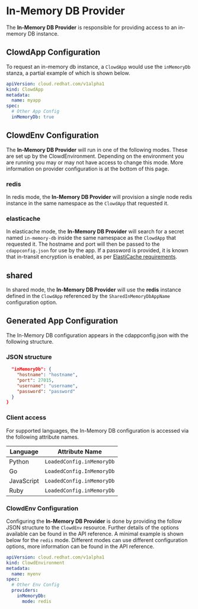 # In-Memory DB Provider

The **In-Memory DB Provider** is responsible for providing access to an in-memory
DB instance.

## ClowdApp Configuration

To request an in-memory db instance, a `ClowdApp` would use the `inMemoryDb`
stanza, a partial example of which is shown below.

```yaml
apiVersion: cloud.redhat.com/v1alpha1
kind: ClowdApp
metadata:
  name: myapp
spec:
  # Other App Config
  inMemoryDb: true
```

## ClowdEnv Configuration

The **In-Memory DB Provider** will run in one of the following modes. These are set up by
the ClowdEnvironment. Depending on the environment you are running you may or
may not have access to change this mode. More information on provider
configuration is at the bottom of this page.

### redis

In redis mode, the **In-Memory DB Provider** will provision a single node redis instance
in the same namespace as the ``ClowdApp`` that requested it.


### elasticache

In elasticache mode, the **In-Memory DB Provider** will search for a secret named
`in-memory-db` inside the same namespace as the `ClowdApp` that requested it.
The hostname and port will then be passed to the `cdappconfig.json` for use by
the app. If a password is provided, it is known that in-transit encryption is enabled, as per [ElastiCache requirements](https://docs.aws.amazon.com/AmazonElastiCache/latest/dg/auth.html#auth-using).

## shared

In shared mode, the **In-Memory DB Provider** will use the **redis** instance defined
in the `ClowdApp` referenced by the `SharedInMemoryDbAppName` configuration option.

## Generated App Configuration

The In-Memory DB configuration appears in the cdappconfig.json with the
following structure.

### JSON structure

```json
  "inMemoryDb": {
    "hostname": "hostname",
    "port": 27015,
    "username": "username",
    "password": "password"
  }
}
```

### Client access

For supported languages, the In-Memory DB configuration is accessed via the following
attribute names.

| Language   | Attribute Name             |
|------------|----------------------------|
| Python     | `LoadedConfig.inMemoryDb`  |
| Go         | `LoadedConfig.InMemoryDb`  |
| JavaScript | `LoadedConfig.inMemoryDb`  |
| Ruby       | `LoadedConfig.inMemoryDb`  |



### ClowdEnv Configuration

Configuring the **In-Memory DB Provider** is done by providing the follow JSON
structure to the ``ClowdEnv`` resource. Further details of the options
available can be found in the API reference. A minimal example is shown below
for the ``redis`` mode. Different modes can use different configuration
options, more information can be found in the API reference.

```yaml
apiVersion: cloud.redhat.com/v1alpha1
kind: ClowdEnvironment
metadata:
  name: myenv
spec:
  # Other Env Config
  providers:
    inMemoryDb:
      mode: redis
```
